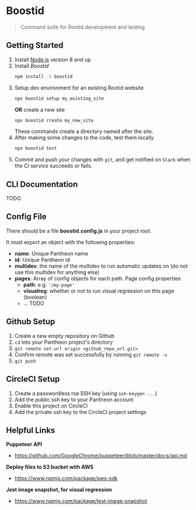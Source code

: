 # Boostid

> Command suite for Rootid development and testing

## Getting Started

1. Install [Node.js](https://nodejs.org) version 8 and up
2. Install _Boostid_
    ```bash
    npm install -S boostid
    ```
3. Setup dev environment for an existing Rootid website
    ```bash
    npx boostid setup my_existing_site
    ```
    __OR__ create a new site
    ```bash
    npx boostid create my_new_site
    ```
    These commands create a directory named after the site.
4. After making some changes to the code, test them locally
    ```bash
    npx boostid test
    ```
5. Commit and push your changes with `git`, and get notified on `Slack` when the CI service succeeds or fails.

## CLI Documentation
TODO

## Config File

There should be a file __boostid.config.js__ in your project root.

It must export an object with the following properties:
- **name**: Unique Pantheon name
- **id**: Unique Pantheon id
- **multidev**: the name of the multidev to run automatic updates on (do not use this multidev for anything else)
- **pages**: Array of config objects for each path. Page config properties:
  - **path**: e.g. `'/my-page'`
  - **visualreg**: whether or not to run visual regression on this page (boolean)
  - ... TODO


<!-- ### Navigation Tests

View full [docs](docs/navigation_tests.md)

### Visual Regression

View full [docs](docs/visual_regression.md) -->

## Github Setup
1. Create a new empty repository on Github
2. `cd` into your Pantheon project's directory
3. `git remote set-url origin <github_repo_url.git>`
4. Confirm remote was set successfully by running `git remote -v`
5. `git push`

## CircleCI Setup
1. Create a passwordless rsa SSH key (using `ssh-keygen ...`)
2. Add the public ssh key to your Pantheon account
3. Enable this project on CircleCI
4. Add the private ssh key to the CircleCI project settings

<!-- ## Local Testing
After editing your test files, you can avoid having to push to CircleCI by running them locally with `boostid test` -->

## Helpful Links

**Puppeteer API**
- https://github.com/GoogleChrome/puppeteer/blob/master/docs/api.md

**Deploy files to S3 bucket with AWS**
- https://www.npmjs.com/package/aws-sdk

**Jest image snapshot, for visual regression**
- https://www.npmjs.com/package/jest-image-snapshot
